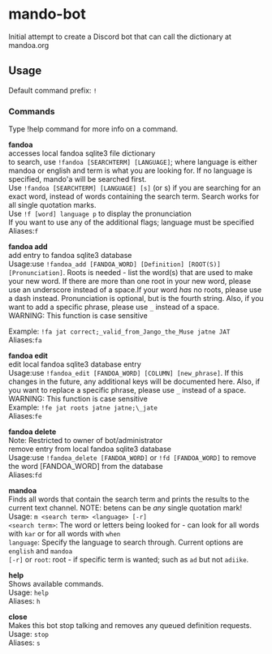 # mando-bot
Initial attempt to create a Discord bot that can call the dictionary at mandoa.org

## Usage
Default command prefix: `!`

### Commands      
Type !help command for more info on a command.

**fandoa**<br>
accesses local fandoa sqlite3 file dictionary <br>
to search, use `!fandoa [SEARCHTERM] [LANGUAGE]`; where language is either mandoa or english and term is what you are looking for. If no language is specified, mando'a will be searched first.<br>
Use `!fandoa [SEARCHTERM] [LANGUAGE] [s]` (or s) if you are searching for an exact word, instead of words containing the search term. Search works for all single quotation marks. <br>
Use `!f [word] language p` to display the pronunciation<br>
If you want to use any of the additional flags; language must be specified
Aliases:`f`

**fandoa add**<br>
add entry to fandoa sqlite3 database<br>
Usage:use `!fandoa_add [FANDOA_WORD] [Definition] [ROOT(S)] [Pronunciation]`. Roots is needed - list the word(s) that are used to make your new word. If there are more than one root in your new word, please use an underscore instead of a space.If your word *has* no roots, please use a dash instead. Pronunciation is optional, but is the fourth string. Also, if you want to add a specific phrase, please use `_` instead of a space.<br>
WARNING: This function is case sensitive<br>

Example: `!fa jat correct;_valid_from_Jango_the_Muse jatne JAT`<br>
Aliases:`fa`<br>

**fandoa edit**<br>
edit local fandoa sqlite3 database entry<br>
Usage:use `!fandoa_edit [FANDOA_WORD] [COLUMN] [new_phrase]`. If this changes in the future, any additional keys will be documented here. Also, if you want to replace a specific phrase, please use `_` instead of a space.<br>
WARNING: This function is case sensitive<br>
Example: `!fe jat roots jatne jatne;\_jate`<br>
Aliases:`fe`<br>

**fandoa delete**<br>
Note: Restricted to owner of bot/administrator<br> 
remove entry from local fandoa sqlite3 database<br>
Usage:use `!fandoa_delete [FANDOA_WORD]` or `!fd [FANDOA_WORD]` to remove the word [FANDOA_WORD] from the database<br>
Aliases:`fd`<br>

**mandoa**<br>
Finds all words that contain the search term and prints the results to the current text channel. NOTE: betens can be *any* single quotation mark!<br>
Usage: `m <search term> <language> [-r] `<br>
`<search term>`: The word or letters being looked for - can look for all words with `kar` or for all words with `when`<br>
`language`: Specify the language to search through. Current options are `english` and `mandoa`<br>
`[-r]` or `root`: root - if specific term is wanted; such as `ad` but not `adiike`.<br>

**help**<br>
Shows available commands.<br>
Usage: `help`<br>
Aliases: `h`<br>

**close**<br>
Makes this bot stop talking and removes any queued definition requests.<br>
Usage: `stop`<br>
Aliases: `s`<br>

<!-------## Screenshots
![taco](https://github.com/TychoTheTaco/Discord-Dictionary-Bot/blob/master/media/taco.jpg)->

## Installation

### Requirements
- Python

### Installation
To install, simply run `pip install .` in the project's root directory. You can then run the bot using `python -m discord_dictionary_bot` along with the appropriate arguments described below.

## Credits
<!------#### Dictionary icon
<img src="https://github.com/TychoTheTaco/Discord-Dictionary-Bot/blob/master/media/dictionary.png?raw=true" width="64" align="left"></img>
This icon was modified from the [original](https://thenounproject.com/term/dictionary/653775/).<br>
`dictionary by Oriol Sallés from the Noun Project`->

